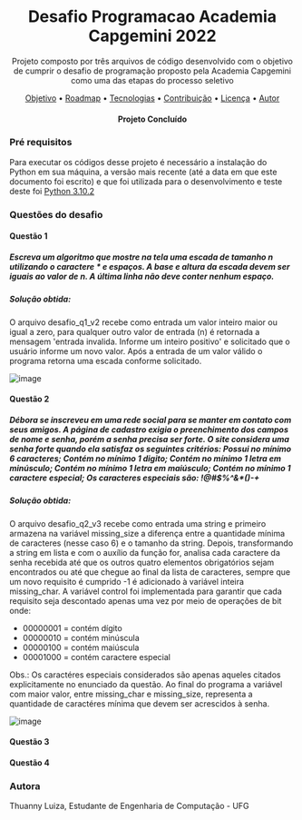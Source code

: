 <h1 align="center">Desafio Programacao Academia Capgemini 2022</h1>
<p align="center">Projeto composto por três arquivos de código desenvolvido com o objetivo de cumprir o desafio de programação proposto pela Academia Capgemini como uma das etapas do processo seletivo </p>
<p align="center">
 <a href="#objetivo">Objetivo</a> •
 <a href="#roadmap">Roadmap</a> • 
 <a href="#tecnologias">Tecnologias</a> • 
 <a href="#contribuicao">Contribuição</a> • 
 <a href="#licenc-a">Licença</a> • 
 <a href="#autor">Autor</a>
</p>
<h4 align="center"> 
	Projeto Concluído
</h4>

### Pré requisitos
Para executar os códigos desse projeto é necessário a instalação do Python em sua máquina, a versão mais recente (até a data em que este documento foi escrito) e que foi utilizada para o desenvolvimento e teste deste foi [Python 3.10.2](https://www.python.org/)

### Questões do desafio

#### Questão 1
##### Escreva um algoritmo que mostre na tela uma escada de tamanho n utilizando o caractere * e espaços. A base e altura da escada devem ser iguais ao valor de n. A última linha não deve conter nenhum espaço.
##### Solução obtida:
O arquivo desafio_q1_v2 recebe como entrada um valor inteiro maior ou igual a zero, para qualquer outro valor de entrada (n) é retornada a mensagem 'entrada invalida. Informe um inteiro positivo' e solicitado que o usuário informe um novo valor. Após a entrada de um valor válido o programa retorna uma escada conforme solicitado.

![image](https://user-images.githubusercontent.com/16008722/154345021-10aeda60-78e6-4ea6-804d-5f2ab1f1443e.png)

#### Questão 2
##### Débora se inscreveu em uma rede social para se manter em contato com seus amigos. A página de cadastro exigia o preenchimento dos campos de nome e senha, porém a senha precisa ser forte. O site considera uma senha forte quando ela satisfaz os seguintes critérios: Possui no mínimo 6 caracteres; Contém no mínimo 1 digito; Contém no mínimo 1 letra em minúsculo; Contém no mínimo 1 letra em maiúsculo; Contém no mínimo 1 caractere especial; Os caracteres especiais são: !@#$%^&*()-+
##### Solução obtida:
O arquivo desafio_q2_v3 recebe como entrada uma string e primeiro armazena na variável missing_size a diferença entre a quantidade mínima de caracteres (nesse caso 6) e o tamanho da string. Depois, transformando a string em lista e com o auxílio da função for, analisa cada caractere da senha recebida até que os outros quatro elementos obrigatórios sejam encontrados ou até que chegue ao final da lista de caracteres, sempre que um novo requisito é cumprido -1 é adicionado à variável inteira missing_char. A variável control foi implementada para garantir que cada requisito seja descontado apenas uma vez por meio de operações de bit onde: 
* 00000001 = contém dígito
* 00000010 = contém minúscula
* 00000100 = contém maiúscula
* 00001000 = contém caractere especial 

Obs.: Os caractéres especiais considerados são apenas aqueles citados explicitamente no enunciado da questão.
Ao final do programa a variável com maior valor, entre missing_char e missing_size, representa a quantidade de caractéres mínima que devem ser acrescidos à senha.

![image](https://user-images.githubusercontent.com/16008722/154349622-ead16b18-2283-4c80-9005-a4d5a4237e80.png)

#### Questão 3
#### Questão 4

### Autora
Thuanny Luiza, Estudante de Engenharia de Computação - UFG
